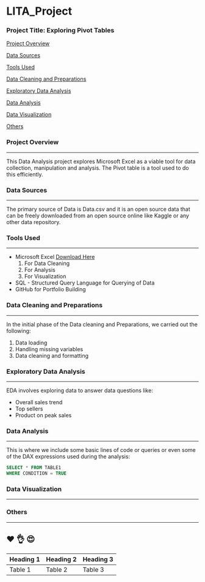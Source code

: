 # LITA_Project

### Project Title: Exploring Pivot Tables

[Project Overview](#project-overview)

[Data Sources](#data-sources)

[Tools Used](#tools-used)

[Data Cleaning and Preparations](#data-cleaning-and-preparations)

[Exploratory Data Analysis](#exploratory-data-analysis)

[Data Analysis](#data-analysis)

[Data Visualization](#data-visualization)

[Others](#others)

### Project Overview
---
This Data Analysis project explores Microsoft Excel as a viable tool for data collection, manipulation and analysis. The Pivot table is a tool used to do this efficiently.

### Data Sources
---
The primary source of Data is Data.csv and it is an open source data that can be freely downloaded from an open source online like Kaggle or any other data repository.

### Tools Used
---
- Microsoft Excel [Download Here](https://www.microsoft.com)
  1. For Data Cleaning
  2. For Analysis
  3. For Visualization
- SQL - Structured Query Language for Querying of Data
- GitHub for Portfolio Building

### Data Cleaning and Preparations
---
In the initial phase of the Data cleaning and Preparations, we carried out the following:
1. Data loading
2. Handling missing variables
3. Data cleaning and formatting

### Exploratory Data Analysis
---
EDA involves exploring data to answer data questions like:
- Overall sales trend
- Top sellers
- Product on peak sales

### Data Analysis
---
This is where we include some basic lines of code or queries or even some of the DAX expressions used during the analysis:

```SQL
SELECT * FROM TABLE1
WHERE CONDITION = TRUE
```

### Data Visualization
---

### Others
---
❤
👌
😍
---
|Heading 1|Heading 2|Heading 3|
|---------|---------|---------|
|Table 1|Table 2|Table 3|
